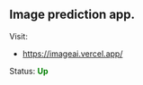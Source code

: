 ## Image prediction app.

Visit:

- https://imageai.vercel.app/

<p>Status: <strong style="color:green"> Up </strong></p>
